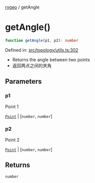 [rvgeo](../index.md) / getAngle

# getAngle()

```ts
function getAngle(p1, p2): number
```

Defined in: [src/topology/utils.ts:302](https://github.com/pzq123456/RVGeo/blob/e727f6f6e310621d656b74948bed9956ff45a613/src/topology/utils.ts#L302)

- Returns the angle between two points
- 返回两点之间的夹角

## Parameters

### p1

Point 1

[`Point`](../classes/Point.md) | \[`number`, `number`\]

### p2

Point 2

[`Point`](../classes/Point.md) | \[`number`, `number`\]

## Returns

`number`
